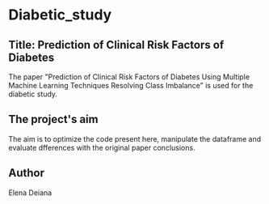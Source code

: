 # Diabetic_study


## Title: Prediction of Clinical Risk Factors of Diabetes
The paper "Prediction of Clinical Risk Factors of Diabetes Using Multiple Machine Learning Techniques Resolving Class Imbalance" is used for the diabetic study.

## The project's aim
The aim is to optimize the code present here, manipulate the dataframe and evaluate dfferences with the original paper conclusions.  

## Author
Elena Deiana
